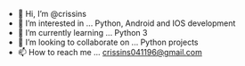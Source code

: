- 👋 Hi, I’m @crissins
- 👀 I’m interested in ... Python, Android and IOS development 
- 🌱 I’m currently learning ... Python 3
- 💞️ I’m looking to collaborate on ... Python projects
- 📫 How to reach me ... crissins041196@gmail.com 

<!---
crissins/crissins is a ✨ special ✨ repository because its `README.md` (this file) appears on your GitHub profile.
You can click the Preview link to take a look at your changes.
--->
